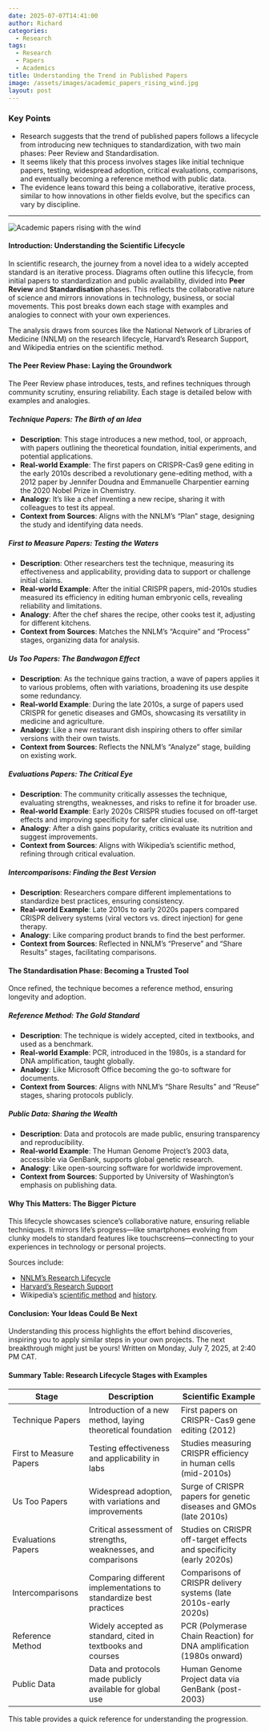 ```yaml
---
date: 2025-07-07T14:41:00
author: Richard
categories:
  - Research
tags:
  - Research
  - Papers
  - Academics
title: Understanding the Trend in Published Papers
image: /assets/images/academic_papers_rising_wind.jpg
layout: post
---
```

### Key Points

- Research suggests that the trend of published papers follows a lifecycle from introducing new techniques to standardization, with two main phases: Peer Review and Standardisation.
- It seems likely that this process involves stages like initial technique papers, testing, widespread adoption, critical evaluations, comparisons, and eventually becoming a reference method with public data.
- The evidence leans toward this being a collaborative, iterative process, similar to how innovations in other fields evolve, but the specifics can vary by discipline.

---

![Academic papers rising with the wind](/assets/images/academic_papers_rising_wind.jpg "Academic papers rising with the wind")

#### Introduction: Understanding the Scientific Lifecycle

In scientific research, the journey from a novel idea to a widely accepted standard is an iterative process. Diagrams often outline this lifecycle, from initial papers to standardization and public availability, divided into **Peer Review** and **Standardisation** phases. This reflects the collaborative nature of science and mirrors innovations in technology, business, or social movements. This post breaks down each stage with examples and analogies to connect with your own experiences.

The analysis draws from sources like the National Network of Libraries of Medicine (NNLM) on the research lifecycle, Harvard’s Research Support, and Wikipedia entries on the scientific method. 
#### The Peer Review Phase: Laying the Groundwork

The Peer Review phase introduces, tests, and refines techniques through community scrutiny, ensuring reliability. Each stage is detailed below with examples and analogies.

##### Technique Papers: The Birth of an Idea

- **Description**: This stage introduces a new method, tool, or approach, with papers outlining the theoretical foundation, initial experiments, and potential applications.
- **Real-world Example**: The first papers on CRISPR-Cas9 gene editing in the early 2010s described a revolutionary gene-editing method, with a 2012 paper by Jennifer Doudna and Emmanuelle Charpentier earning the 2020 Nobel Prize in Chemistry.
- **Analogy**: It’s like a chef inventing a new recipe, sharing it with colleagues to test its appeal.
- **Context from Sources**: Aligns with the NNLM’s “Plan” stage, designing the study and identifying data needs.

##### First to Measure Papers: Testing the Waters

- **Description**: Other researchers test the technique, measuring its effectiveness and applicability, providing data to support or challenge initial claims.
- **Real-world Example**: After the initial CRISPR papers, mid-2010s studies measured its efficiency in editing human embryonic cells, revealing reliability and limitations.
- **Analogy**: After the chef shares the recipe, other cooks test it, adjusting for different kitchens.
- **Context from Sources**: Matches the NNLM’s “Acquire” and “Process” stages, organizing data for analysis.

##### Us Too Papers: The Bandwagon Effect

- **Description**: As the technique gains traction, a wave of papers applies it to various problems, often with variations, broadening its use despite some redundancy.
- **Real-world Example**: During the late 2010s, a surge of papers used CRISPR for genetic diseases and GMOs, showcasing its versatility in medicine and agriculture.
- **Analogy**: Like a new restaurant dish inspiring others to offer similar versions with their own twists.
- **Context from Sources**: Reflects the NNLM’s “Analyze” stage, building on existing work.

##### Evaluations Papers: The Critical Eye

- **Description**: The community critically assesses the technique, evaluating strengths, weaknesses, and risks to refine it for broader use.
- **Real-world Example**: Early 2020s CRISPR studies focused on off-target effects and improving specificity for safer clinical use.
- **Analogy**: After a dish gains popularity, critics evaluate its nutrition and suggest improvements.
- **Context from Sources**: Aligns with Wikipedia’s scientific method, refining through critical evaluation.

##### Intercomparisons: Finding the Best Version

- **Description**: Researchers compare different implementations to standardize best practices, ensuring consistency.
- **Real-world Example**: Late 2010s to early 2020s papers compared CRISPR delivery systems (viral vectors vs. direct injection) for gene therapy.
- **Analogy**: Like comparing product brands to find the best performer.
- **Context from Sources**: Reflected in NNLM’s “Preserve” and “Share Results” stages, facilitating comparisons.

#### The Standardisation Phase: Becoming a Trusted Tool

Once refined, the technique becomes a reference method, ensuring longevity and adoption.

##### Reference Method: The Gold Standard

- **Description**: The technique is widely accepted, cited in textbooks, and used as a benchmark.
- **Real-world Example**: PCR, introduced in the 1980s, is a standard for DNA amplification, taught globally.
- **Analogy**: Like Microsoft Office becoming the go-to software for documents.
- **Context from Sources**: Aligns with NNLM’s “Share Results” and “Reuse” stages, sharing protocols publicly.

##### Public Data: Sharing the Wealth

- **Description**: Data and protocols are made public, ensuring transparency and reproducibility.
- **Real-world Example**: The Human Genome Project’s 2003 data, accessible via GenBank, supports global genetic research.
- **Analogy**: Like open-sourcing software for worldwide improvement.
- **Context from Sources**: Supported by University of Washington’s emphasis on publishing data.

#### Why This Matters: The Bigger Picture

This lifecycle showcases science’s collaborative nature, ensuring reliable techniques. It mirrors life’s progress—like smartphones evolving from clunky models to standard features like touchscreens—connecting to your experiences in technology or personal projects.

Sources include:

- [NNLM’s Research Lifecycle](https://www.nnlm.gov/guides/data-glossary/research-lifecycle)
- [Harvard’s Research Support](https://researchsupport.harvard.edu/research-lifecycle)
- Wikipedia’s [scientific method](https://en.wikipedia.org/wiki/Scientific_method) and [history](https://en.wikipedia.org/wiki/History_of_scientific_method).

#### Conclusion: Your Ideas Could Be Next

Understanding this process highlights the effort behind discoveries, inspiring you to apply similar steps in your own projects. The next breakthrough might just be yours! Written on Monday, July 7, 2025, at 2:40 PM CAT.

#### Summary Table: Research Lifecycle Stages with Examples

| **Stage** | **Description** | **Scientific Example** |
| --- | --- | --- |
| Technique Papers | Introduction of a new method, laying theoretical foundation | First papers on CRISPR-Cas9 gene editing (2012) |
| First to Measure Papers | Testing effectiveness and applicability in labs | Studies measuring CRISPR efficiency in human cells (mid-2010s) |
| Us Too Papers | Widespread adoption, with variations and improvements | Surge of CRISPR papers for genetic diseases and GMOs (late 2010s) |
| Evaluations Papers | Critical assessment of strengths, weaknesses, and comparisons | Studies on CRISPR off-target effects and specificity (early 2020s) |
| Intercomparisons | Comparing different implementations to standardize best practices | Comparisons of CRISPR delivery systems (late 2010s-early 2020s) |
| Reference Method | Widely accepted as standard, cited in textbooks and courses | PCR (Polymerase Chain Reaction) for DNA amplification (1980s onward) |
| Public Data | Data and protocols made publicly available for global use | Human Genome Project data via GenBank (post-2003) |

This table provides a quick reference for understanding the progression.
